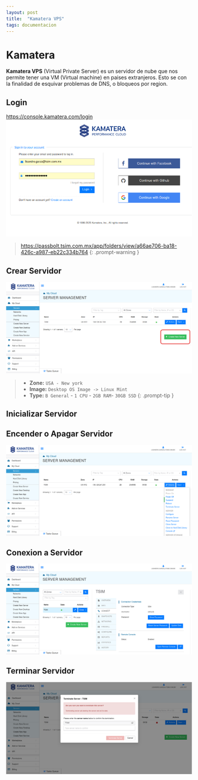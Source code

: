 ```yaml
---
layout: post
title:  "Kamatera VPS"
tags: documentacion
---
```

# Kamatera
**Kamatera VPS** (Virtual Private Server) es un servidor de nube que nos permite tener una VM (Virtual machine) en paises extranjeros.
Esto se con la finalidad de esquivar problemas de DNS, o bloqueos por region.

## Login
<https://console.kamatera.com/login>
![Image](/assets/images/20251001/01.png)

> <https://passbolt.tsim.com.mx/app/folders/view/a66ae706-ba18-426c-a987-eb22c334b764>
{: .prompt-warning }


## Crear Servidor
![Image](/assets/images/20251001/02.png)
> * **Zone:** `USA - New york`  
> * **Image:** `Desktop OS Image -> Linux Mint`
> * **Type:** `B General` - `1 CPU` - `2GB RAM`- `30GB SSD`
{: .prompt-tip }

## Inicializar Servidor

## Encender o Apagar Servidor
![Image](/assets/images/20251001/03.png)

## Conexion a Servidor
![Image](/assets/images/20251001/04.png)

## Terminar Servidor
![Image](/assets/images/20251001/05.png)